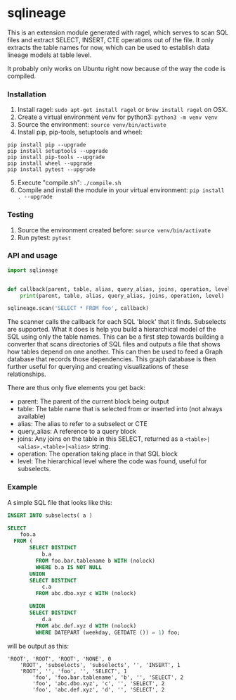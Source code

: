 # sqlineage

This is an extension module generated with ragel, which serves to scan SQL files
and extract SELECT, INSERT, CTE operations out of the file. It only extracts the table
names for now, which can be used to establish data lineage models at table level.

It probably only works on Ubuntu right now because of the way the code is compiled.

### Installation

1. Install ragel: `sudo apt-get install ragel` or `brew install ragel` on OSX.
2. Create a virtual environment venv for python3: `python3 -m venv venv`
3. Source the environment: `source venv/bin/activate`
4. Install pip, pip-tools, setuptools and wheel:

```
pip install pip --upgrade
pip install setuptools --upgrade
pip install pip-tools --upgrade
pip install wheel --upgrade
pip install pytest --upgrade
```

5. Execute "compile.sh": `./compile.sh`
6. Compile and install the module in your virtual environment: `pip install . --upgrade`

### Testing

1. Source the environment created before: `source venv/bin/activate`
2. Run pytest: `pytest`

### API and usage

```python
import sqlineage


def callback(parent, table, alias, query_alias, joins, operation, level):
    print(parent, table, alias, query_alias, joins, operation, level)

sqlineage.scan('SELECT * FROM foo', callback)
```

The scanner calls the callback for each SQL 'block' that it finds. Subselects are supported.
What it does is help you build a hierarchical model of the SQL using only the table names.
This can be a first step towards building a converter that scans directories of SQL files and
outputs a file that shows how tables depend on one another. This can then be used to feed a 
Graph database that records those dependencies. This graph database is then further useful for
querying and creating visualizations of these relationships.

There are thus only five elements you get back:
- parent: The parent of the current block being output
- table:  The table name that is selected from or inserted into (not always available)
- alias:  The alias to refer to a subselect or CTE
- query_alias: A reference to a query block
- joins:  Any joins on the table in this SELECT, returned as a `<table>|<alias>,<table>|<alias>` string.
- operation: The operation taking place in that SQL block
- level:  The hierarchical level where the code was found, useful for subselects.

### Example

A simple SQL file that looks like this:

```sql
INSERT INTO subselects( a )

SELECT
    foo.a
  FROM (
       SELECT DISTINCT
           b.a
         FROM foo.bar.tablename b WITH (nolock)
         WHERE b.a IS NOT NULL
       UNION
       SELECT DISTINCT
           c.a
         FROM abc.dbo.xyz c WITH (nolock) 

       UNION
       SELECT DISTINCT
           d.a
         FROM abc.def.xyz d WITH (nolock) 
         WHERE DATEPART (weekday, GETDATE ()) = 1) foo;
```

will be output as this:

```
'ROOT', 'ROOT', 'ROOT', 'NONE', 0
    'ROOT', 'subselects', 'subselects', '', 'INSERT', 1
    'ROOT', '', 'foo', '', 'SELECT', 1
        'foo', 'foo.bar.tablename', 'b', '', 'SELECT', 2
        'foo', 'abc.dbo.xyz', 'c', '', 'SELECT', 2
        'foo', 'abc.def.xyz', 'd', '', 'SELECT', 2
```
